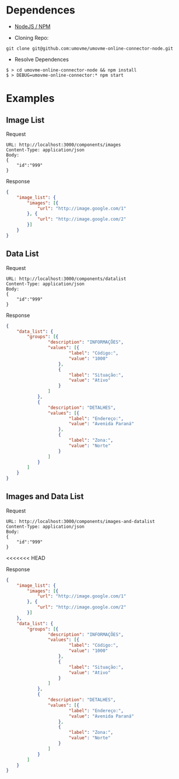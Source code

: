 # Dependences

* [NodeJS / NPM](https://nodejs.org/en/download)

* Cloning Repo:
```shell
git clone git@github.com:umovme/umovme-online-connector-node.git
```

* Resolve Dependences
```shell
$ > cd umovme-online-connector-node && npm install
$ > DEBUG=umovme-online-connector:* npm start
```

# Examples
## Image List

Request
```
URL: http://localhost:3000/components/images
Content-Type: application/json
Body:
{
    "id":"999"
}
```

Response
```json
{
	"image_list": {
		"images": [{
			"url": "http://image.google.com/1"
		}, {
			"url": "http://image.google.com/2"
		}]
	}
}
```

## Data List

Request
```
URL: http://localhost:3000/components/datalist
Content-Type: application/json
Body:
{
    "id":"999"
}
```

Response
```json
{
	"data_list": {
		"groups": [{
				"description": "INFORMAÇÕES",
				"values": [{
						"label": "Código:",
						"value": "1000"
					},
					{
						"label": "Situação:",
						"value": "Ativo"
					}
				]
			},
			{
				"description": "DETALHES",
				"values": [{
						"label": "Endereço:",
						"value": "Avenida Paraná"
					},
					{
						"label": "Zona:",
						"value": "Norte"
					}
				]
			}
		]
	}
}
```
## Images and Data List

Request
```
URL: http://localhost:3000/components/images-and-datalist
Content-Type: application/json
Body:
{
    "id":"999"
}
```
<<<<<<< HEAD

Response
```json
{
	"image_list": {
		"images": [{
			"url": "http://image.google.com/1"
		}, {
			"url": "http://image.google.com/2"
		}]
	},
	"data_list": {
		"groups": [{
				"description": "INFORMAÇÕES",
				"values": [{
						"label": "Código:",
						"value": "1000"
					},
					{
						"label": "Situação:",
						"value": "Ativo"
					}
				]
			},
			{
				"description": "DETALHES",
				"values": [{
						"label": "Endereço:",
						"value": "Avenida Paraná"
					},
					{
						"label": "Zona:",
						"value": "Norte"
					}
				]
			}
		]
	}
}
```
